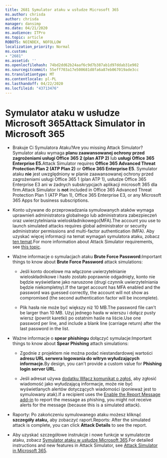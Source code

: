 ```yaml
---
title: 2681 Symulator ataku w usłudze Microsoft 365
ms.author: chrisda
author: chrisda
manager: dansimp
ms.date: 04/21/2020
ms.audience: ITPro
ms.topic: article
ROBOTS: NOINDEX, NOFOLLOW
localization_priority: Normal
ms.custom:
- "2681"
ms.assetid: ''
ms.openlocfilehash: 74bd2dd62b24aaf6c9d7b387ab1d97ddab31e902
ms.sourcegitcommit: 55eff703a17e500681d8fa6a87eb067019ade3cc
ms.translationtype: MT
ms.contentlocale: pl-PL
ms.lasthandoff: 04/22/2020
ms.locfileid: "43713476"
---
```

# <a name="attack-simulator-in-microsoft-365"></a><span data-ttu-id="9201b-102">Symulator ataku w usłudze Microsoft 365</span><span class="sxs-lookup"><span data-stu-id="9201b-102">Attack Simulator in Microsoft 365</span></span>

- <span data-ttu-id="9201b-103">Brakuje Ci Symulatora Ataku?</span><span class="sxs-lookup"><span data-stu-id="9201b-103">Are you missing Attack Simulator?</span></span> <span data-ttu-id="9201b-104">Symulator ataku wymaga **planu zaawansowanej ochrony przed zagrożeniami usługi Office 365 2 (plan ATP 2)** lub **usługi Office 365 Enterprise E5.**</span><span class="sxs-lookup"><span data-stu-id="9201b-104">Attack Simulator requires **Office 365 Advanced Threat Protection Plan 2 (ATP Plan 2)** or **Office 365 Enterprise E5**.</span></span> <span data-ttu-id="9201b-105">Symulator ataku **nie** jest uwzględniony w planie zaawansowanej ochrony przed zagrożeniami usługi Office 365 1 (plan ATP 1), usłudze Office 365 Enterprise E3 ani w żadnych subskrypcjach aplikacji microsoft 365 dla firm.</span><span class="sxs-lookup"><span data-stu-id="9201b-105">Attack Simulator is **not** included in Office 365 Advanced Threat Protection Plan 1 (ATP Plan 1), Office 365 Enterprise E3, or any Microsoft 365 Apps for business subscriptions.</span></span>

- <span data-ttu-id="9201b-106">Konto używane do przeprowadzania symulowanych ataków wymaga uprawnień administratora globalnego lub administratora zabezpieczeń oraz uwierzytelniania wieloskładnikowego(MFA).</span><span class="sxs-lookup"><span data-stu-id="9201b-106">The account you use to launch simulated attacks requires global administrator or security administrator permissions and multi-factor authentication (MFA).</span></span> <span data-ttu-id="9201b-107">Aby uzyskać więcej informacji na temat wymagań symulatora ataku, zobacz [ten temat](https://docs.microsoft.com/office365/securitycompliance/attack-simulator#before-you-begin).</span><span class="sxs-lookup"><span data-stu-id="9201b-107">For more information about Attack Simulator requirements, see [this topic](https://docs.microsoft.com/office365/securitycompliance/attack-simulator#before-you-begin).</span></span>

- <span data-ttu-id="9201b-108">Ważne informacje o symulacjach ataku **Brute Force Password:**</span><span class="sxs-lookup"><span data-stu-id="9201b-108">Important things to know about **Brute Force Password** attack simulations:</span></span>

  - <span data-ttu-id="9201b-109">Jeśli konto docelowe ma włączone uwierzytelnianie wieloskładnikowe i hasło zostało poprawnie odgadnięty, konto nie będzie wyświetlane jako naruszone (drugi czynnik uwierzytelniania będzie niekompletny).</span><span class="sxs-lookup"><span data-stu-id="9201b-109">If the target account has MFA enabled and the password was guessed correctly, the account will not show as compromised (the second authentication factor will be incomplete).</span></span>

  - <span data-ttu-id="9201b-110">Plik hasła nie może być większy niż 10 MB.</span><span class="sxs-lookup"><span data-stu-id="9201b-110">The password file can't be larger than 10 MB.</span></span> <span data-ttu-id="9201b-111">Użyj jednego hasła w wierszu i dołącz pusty wiersz (powrót karetki) po ostatnim haśle na liście.</span><span class="sxs-lookup"><span data-stu-id="9201b-111">Use one password per line, and include a blank line (carriage return) after the last password in the list.</span></span>

- <span data-ttu-id="9201b-112">Ważne informacje o **spear phishingu** dołączyć symulacje:</span><span class="sxs-lookup"><span data-stu-id="9201b-112">Important things to know about **Spear Phishing** attach simulations:</span></span>

  - <span data-ttu-id="9201b-113">Zgodnie z projektem nie można podać niestandardowej wartości **adresu URL serwera logowania do witryn wyłudzających informacje.**</span><span class="sxs-lookup"><span data-stu-id="9201b-113">By design, you can't provide a custom value for **Phishing login server URL**.</span></span>

  - <span data-ttu-id="9201b-114">Jeśli adresat używa [dodatku Włącz komunikat o zgłoś,](https://docs.microsoft.com/microsoft-365/security/office-365-security/enable-the-report-message-add-in) aby zgłosić wiadomość jako wyłudzającą informacje, może nie być wyświetlanych alertów dotyczących wiadomości (ponieważ jest to symulowany atak).</span><span class="sxs-lookup"><span data-stu-id="9201b-114">If a recipient uses the [Enable the Report Message add-in](https://docs.microsoft.com/microsoft-365/security/office-365-security/enable-the-report-message-add-in) to report the message as phishing, you might not receive alerts for the message (because this is a simulated attack).</span></span>

- <span data-ttu-id="9201b-115">Raporty: Po zakończeniu symulowanego ataku możesz kliknąć **szczegóły ataku,** aby zobaczyć raport.</span><span class="sxs-lookup"><span data-stu-id="9201b-115">Reports: After the simulated attack is complete, you can click **Attack Details** to see the report.</span></span>

- <span data-ttu-id="9201b-116">Aby uzyskać szczegółowe instrukcje i nowe funkcje w symulatorze ataku, zobacz [Symulator ataku w usłudze Microsoft 365](https://docs.microsoft.com/microsoft-365/security/office-365-security/attack-simulator).</span><span class="sxs-lookup"><span data-stu-id="9201b-116">For detailed instructions and new features in Attack Simulator, see [Attack Simulator in Microsoft 365](https://docs.microsoft.com/microsoft-365/security/office-365-security/attack-simulator).</span></span>
